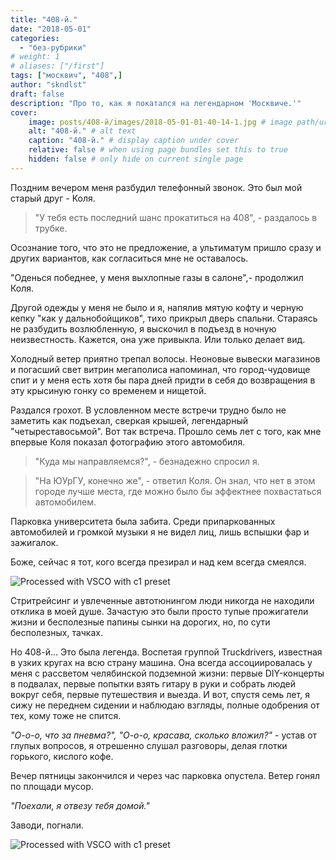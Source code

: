 ```yaml
---
title: "408-й."
date: "2018-05-01"
categories: 
  - "без-рубрики"
# weight: 1
# aliases: ["/first"]
tags: ["москвич", "408",]
author: "skndlst"
draft: false
description: "Про то, как я покатался на легендарном 'Москвиче.'"
cover:
    image: posts/408-й/images/2018-05-01-01-40-14-1.jpg # image path/url
    alt: "408-й." # alt text
    caption: "408-й." # display caption under cover
    relative: false # when using page bundles set this to true
    hidden: false # only hide on current single page
---
```


Поздним вечером меня разбудил телефонный звонок. Это был мой старый друг - Коля.

> "У тебя есть последний шанс прокатиться на 408", - раздалось в трубке.

Осознание того, что это не предложение, а ультиматум пришло сразу и других вариантов, как согласиться мне не оставалось.

"Оденься победнее, у меня выхлопные газы в салоне",- продолжил Коля.

Другой одежды у меня не было и я, напялив мятую кофту и черную кепку "как у дальнобойщиков", тихо прикрыл дверь спальни. Стараясь не разбудить возлюбленную, я выскочил в подъезд в ночную неизвестность. Кажется, она уже привыкла. Или только делает вид.

Холодный ветер приятно трепал волосы. Неоновые вывески магазинов и погасший свет витрин мегаполиса напоминал, что город-чудовище спит и у меня есть хотя бы пара дней придти в себя до возвращения в эту крысиную гонку со временем и нищетой.

Раздался грохот. В условленном месте встречи трудно было не заметить как подъехал, сверкая крышей, легендарный "четыреставосьмой". Вот так встреча. Прошло семь лет с того, как мне впервые Коля показал фотографию этого автомобиля.

> "Куда мы направляемся?", - безнадежно спросил я.

> "На ЮУрГУ, конечно же", - ответил Коля. Он знал, что нет в этом городе лучше места, где можно было бы эффектнее похвастаться автомобилем.

Парковка университета была забита. Среди припаркованных автомобилей и громкой музыки я не видел лиц, лишь вспышки фар и зажигалок.

Боже, сейчас я тот, кого всегда презирал и над кем всегда смеялся.

![Processed with VSCO with c1 preset](images/2018-05-01-01-40-14-1.jpg)

Стритрейсинг и увлеченные автотюнингом люди никогда не находили отклика в моей душе. Зачастую это были просто тупые прожигатели жизни и бесполезные папины сынки на дорогих, но, по сути бесполезных, тачках.

Но 408-й... Это была легенда. Воспетая группой Truckdrivers, известная в узких кругах на всю страну машина. Она всегда ассоциировалась у меня с рассветом челябинской подземной жизни: первые DIY-концерты в подвалах, первые попытки взять гитару в руки и собрать людей вокруг себя, первые путешествия и выезда. И вот, спустя семь лет, я сижу не переднем сидении и наблюдаю взгляды, полные одобрения от тех, кому тоже не спится.

*"О-о-о, что за пневма?", "О-о-о, красава, сколько вложил?"* - устав от глупых вопросов, я отрешенно слушал разговоры, делая глотки горького, кислого кофе.

Вечер пятницы закончился и через час парковка опустела. Ветер гонял по площади мусор.

*"Поехали, я отвезу тебя домой."*

Заводи, погнали.

![Processed with VSCO with c1 preset](images/2018-05-01-01-39-53-1.jpg)

